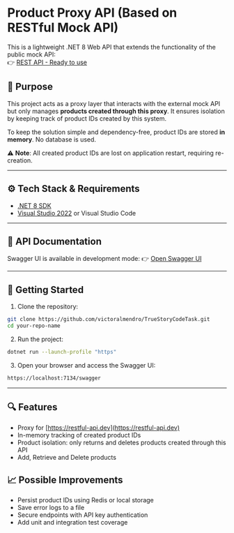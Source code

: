 ﻿# Product Proxy API (Based on RESTful Mock API)

This is a lightweight .NET 8 Web API that extends the functionality of the public mock API:  
👉 [REST API - Ready to use](https://restful-api.dev/)

## 📌 Purpose

This project acts as a proxy layer that interacts with the external mock API but only manages **products created through this proxy**. It ensures isolation by keeping track of product IDs created by this system.

To keep the solution simple and dependency-free, product IDs are stored **in memory**. No database is used.

⚠️ **Note**: All created product IDs are lost on application restart, requiring re-creation.

---

## ⚙️ Tech Stack & Requirements

- [.NET 8 SDK](https://dotnet.microsoft.com/en-us/download/dotnet/8.0)
- [Visual Studio 2022](https://visualstudio.microsoft.com/) or Visual Studio Code

---

## 🧪 API Documentation

Swagger UI is available in development mode:
👉 [Open Swagger UI](https://localhost:7134/swagger)

---

## 🚀 Getting Started

1. Clone the repository:
```bash
git clone https://github.com/victoralmendro/TrueStoryCodeTask.git
cd your-repo-name
```
2. Run the project:
```bash
dotnet run --launch-profile "https"
```
3. Open your browser and access the Swagger UI:
```bash
https://localhost:7134/swagger
```

---

## 🔍 Features
- Proxy for [https://restful-api.dev](https://restful-api.dev)
- In-memory tracking of created product IDs
- Product isolation: only returns and deletes products created through this API
- Add, Retrieve and Delete products

## 📈 Possible Improvements
- Persist product IDs using Redis or local storage
- Save error logs to a file
- Secure endpoints with API key authentication
- Add unit and integration test coverage